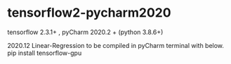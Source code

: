 # tensorflow2-pycharm2020
tensorflow 2.3.1+ , pyCharm 2020.2 + (python 3.8.6+)

2020.12 Linear-Regression to be compiled in pyCharm terminal with below.
pip install tensorflow-gpu
